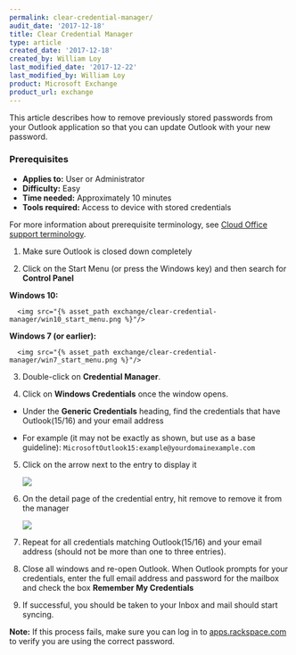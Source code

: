 ```yaml
---
permalink: clear-credential-manager/
audit_date: '2017-12-18'
title: Clear Credential Manager
type: article
created_date: '2017-12-18'
created_by: William Loy
last_modified_date: '2017-12-22'
last_modified_by: William Loy
product: Microsoft Exchange
product_url: exchange
---
```


This article describes how to remove previously stored passwords from your Outlook application so that you can update Outlook with your new password.


### Prerequisites

- **Applies to:** User or Administrator
- **Difficulty:** Easy
- **Time needed:** Approximately 10 minutes
- **Tools required:** Access to device with stored credentials

For more information about prerequisite terminology, see [Cloud Office support terminology](/how-to/cloud-office-support-terminology).

1. Make sure Outlook is closed down completely

2. Click on the Start Menu (or press the Windows key) and then search for **Control Panel**

  **Windows 10:**

      <img src="{% asset_path exchange/clear-credential-manager/win10_start_menu.png %}"/>

  **Windows 7 (or earlier):**

      <img src="{% asset_path exchange/clear-credential-manager/win7_start_menu.png %}"/>


3. Double-click on **Credential Manager**.

4. Click on **Windows Credentials** once the window opens.

  - Under the **Generic Credentials** heading, find the credentials that have Outlook(15/16) and your email address

  - For example (it may not be exactly as shown, but use as a base guideline): ```MicrosoftOutlook15:example@yourdomainexample.com```

5. Click on the arrow next to the entry to display it

    <img src="{% asset_path exchange/clear-credential-manager/CredentialManager.png %}"/>

6. On the detail page of the credential entry, hit remove to remove it from the manager

    <img src="{% asset_path exchange/clear-credential-manager/CredentialManagerDetail.png %}"/>

7. Repeat for all credentials matching Outlook(15/16) and your email address (should not be more than one to three entries).

8. Close all windows and re-open Outlook. When Outlook prompts for your credentials, enter the full email address and password for the mailbox and check the box **Remember My Credentials**

9. If successful, you should be taken to your Inbox and mail should start syncing.

**Note:** If this process fails, make sure you can log in to [apps.rackspace.com](https://apps.rackspace.com/index.php) to verify you are using the correct password.
